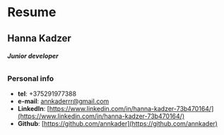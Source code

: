 # **Resume**

## **Hanna Kadzer**

###### ***Junior developer***

### Personal info

* __tel__: +375291977388  
* __e-mail__: annkaderrr@gmail.com  
* __LinkedIn__: [https://www.linkedin.com/in/hanna-kadzer-73b470164/](https://www.linkedin.com/in/hanna-kadzer-73b470164/)  
* __Github__: [https://github.com/annkader](https://github.com/annkader)